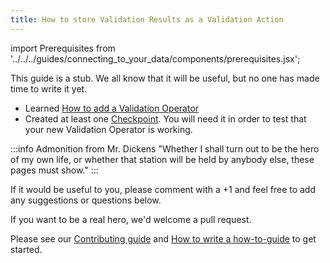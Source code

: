 ```yaml
---
title: How to store Validation Results as a Validation Action
---
```


import Prerequisites from '../../../guides/connecting_to_your_data/components/prerequisites.jsx';

This guide is a stub. We all know that it will be useful, but no one has made time to write it yet.

<Prerequisites>

 - Learned [How to add a Validation Operator](../how_to_add_a_validation_operator)
 - Created at least one [Checkpoint](../checkpoints/how_to_create_a_new_checkpoint). You will need it in order to test that your new Validation Operator is working.

</Prerequisites>

:::info Admonition from Mr. Dickens
"Whether I shall turn out to be the hero of my own life, or whether that station will be held by anybody else, these pages must show."
:::

If it would be useful to you, please comment with a +1 and feel free to add any suggestions or questions below.

If you want to be a real hero, we'd welcome a pull request.

Please see our [Contributing guide](../../../contributing/contributing) and [How to write a how-to-guide](../../miscellaneous/how_to_write_a_how_to_guide)  to get started.

